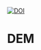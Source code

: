 [![DOI](https://zenodo.org/badge/317309631.svg)](https://zenodo.org/badge/latestdoi/317309631)

# DEM
